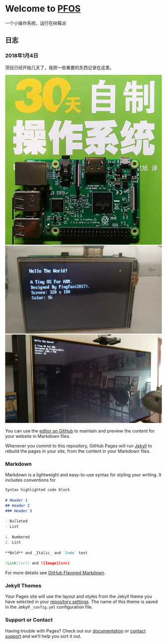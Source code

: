 ﻿# Welcome to [PFOS](https://github.com/Kidlite/PFOS/)

一个小操作系统，运行在树莓派


## 日志

### 2018年1月4日

项目已经开始几天了，我把一些重要的东西记录在这里。

![1](https://raw.githubusercontent.com/Kidlite/PFOS/master/images/screenshot/001.jpg)
![2](https://raw.githubusercontent.com/Kidlite/PFOS/master/images/screenshot/002.jpg)
![3](https://raw.githubusercontent.com/Kidlite/PFOS/master/images/screenshot/003.jpg)






You can use the [editor on GitHub](https://github.com/Kidlite/PFOS/edit/master/README.md) to maintain and preview the content for your website in Markdown files.

Whenever you commit to this repository, GitHub Pages will run [Jekyll](https://jekyllrb.com/) to rebuild the pages in your site, from the content in your Markdown files.

### Markdown

Markdown is a lightweight and easy-to-use syntax for styling your writing. It includes conventions for

```markdown
Syntax highlighted code block

# Header 1
## Header 2
### Header 3

- Bulleted
- List

1. Numbered
2. List

**Bold** and _Italic_ and `Code` text

[Link](url) and ![Image](src)
```

For more details see [GitHub Flavored Markdown](https://guides.github.com/features/mastering-markdown/).

### Jekyll Themes

Your Pages site will use the layout and styles from the Jekyll theme you have selected in your [repository settings](https://github.com/Kidlite/PFOS/settings). The name of this theme is saved in the Jekyll `_config.yml` configuration file.

### Support or Contact

Having trouble with Pages? Check out our [documentation](https://help.github.com/categories/github-pages-basics/) or [contact support](https://github.com/contact) and we’ll help you sort it out.
